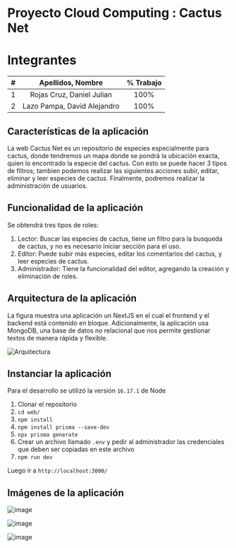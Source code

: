 # Proyecto Cloud Computing : Cactus Net
# Integrantes
|  **#** |  **Apellidos, Nombre** | **% Trabajo** |
| :---: | :---: | :---: |
|  1 | Rojas Cruz, Daniel Julian | 100% |
|  2 | Lazo Pampa, David Alejandro| 100% |
## Características de la aplicación
La web Cactus Net es un repositorio de especies especialmente para cactus, donde tendremos un mapa donde se pondrá la ubicación exacta, quien lo encontrado la especie del cactus. Con esto se puede hacer 3 tipos de filtros; tambien podemos realizar las siguientes acciones subir, editar, eliminar y leer especies de cactus. Finalmente, podremos realizar la administración de usuarios.
## Funcionalidad de la aplicación
Se obtendrá tres tipos de roles:
1. Lector: Buscar las especies de cactus, tiene un filtro para la busqueda de cactus, y no es necesario iniciar sección para el uso.
2. Editor: Puede subir más especies, editar los comentarios del cactus, y leer especies de cactus.
3. Administrador: Tiene la funcionalidad del editor, agregando la creación y eliminación de roles.
## Arquitectura de la aplicación
La figura muestra una aplicación un NextJS en el cual el frontend y el backend está contenido en bloque. Adicionalmente, la aplicación usa MongoDB, una base de datos no relacional que nos permite gestionar textos de manera rápida y flexible. 

![Arquitectura](https://user-images.githubusercontent.com/34191864/193142008-a9d61288-15ee-4937-aefd-fd27feaa8b93.jpg)

## Instanciar la aplicación
Para el desarrollo se utilizó la versión `16.17.1` de Node 

1. Clonar el repositorio
2. `cd web/`
3. `npm install`
4. `npm install prisma --save-dev`
5. `npx prisma generate`
6. Crear un archivo llamado `.env` y pedir al administrador las credenciales que deben ser copiadas en este archivo
7. `npm run dev`

Luego ir a `http://localhost:3000/`

## Imágenes de la aplicación

![image](https://user-images.githubusercontent.com/34191864/193143316-3499a914-b579-47e3-bee8-1bab4aeb8d27.png)

![image](https://user-images.githubusercontent.com/34191864/193143416-616d1c69-8c6b-45bd-8871-654031b5e9b5.png)

![image](https://user-images.githubusercontent.com/34191864/193143474-bb069273-82a8-4b47-98d4-79e24a91d6aa.png)


